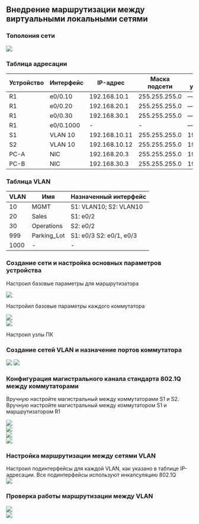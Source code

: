 
## Внедрение маршрутизации между виртуальными локальными сетями

### Тополония сети
![](https://github.com/permakov/otus/blob/main/lab6/Topology.jpg)

### Таблица адресации

Устройство |	Интерфейс |	IP-адрес |	Маска подсети |	Шлюз по умолчанию  
---------- | ---------- | -------- | -------------- | -----------------
R1 |	e0/0.10 |	192.168.10.1 |	255.255.255.0 |	—  
R1 |	e0/0.20 |	192.168.20.1 |	255.255.255.0 |	—  
R1 |	e0/0.30 |	192.168.30.1 |	255.255.255.0 |	—  
R1 |	e0/0.1000 |	- |	- |	—  
S1 |	VLAN 10 |	192.168.10.11 |	255.255.255.0 |	192.168.10.1  
S2 |	VLAN 10 |	192.168.10.12 |	255.255.255.0 |	192.168.10.1  
PC-A |	NIC |	192.168.20.3 |	255.255.255.0 |	192.168.20.1  
PC-B |	NIC |	192.168.30.3 |	255.255.255.0 |	192.168.30.1  

### Таблица VLAN

VLAN |	Имя |	Назначенный интерфейс   
---------- | ---------- | --------
10  | MGMT | S1: VLAN10; S2: VLAN10    
20 | Sales |S1: e0/2
30 | Operations |S2: e0/2
999 | Parking_Lot | S1: e0/3 S2: e0/1, e0/3
1000 |  - | -  



### Создание сети и настройка основных параметров устройства  
Настроил базовые параметры для маршрутизатора    

![](https://github.com/permakov/otus/blob/main/lab6/R1_conf.jpg)    

Настройил базовые параметры каждого коммутатора  

![](https://github.com/permakov/otus/blob/main/lab6/S1_conf.jpg)  
![](https://github.com/permakov/otus/blob/main/lab6/S2_conf.jpg)  

Настроил узлы ПК  

###  Создание сетей VLAN и назначение портов коммутатора

![](https://github.com/permakov/otus/blob/main/lab6/S1_VLAN_2.jpg)
![](https://github.com/permakov/otus/blob/main/lab6/S2_VLAN_2.jpg)  


### Конфигурация магистрального канала стандарта 802.1Q между коммутаторами  

Вручную настройте магистральный между коммутаторами S1 и S2.  
Вручную настройте магистральный между коммутатором S1 и маршрутизатором R1  
  
![](https://github.com/permakov/otus/blob/main/lab6/S2_trunk.jpg)  
![](https://github.com/permakov/otus/blob/main/lab6/S2_trunk_2.jpg)  
![](https://github.com/permakov/otus/blob/main/lab6/S1_trunk.jpg)  
![](https://github.com/permakov/otus/blob/main/lab6/S1_trunk_to_R1.jpg)  

###  Настройка маршрутизации между сетями VLAN  
Настроил подинтерфейсы для каждой VLAN, как указано в таблице IP-адресации. Все подинтерфейсы используют инкапсуляцию 802.1Q  
![](https://github.com/permakov/otus/blob/main/lab6/R1_subint.jpg)  

### Проверка работы маршрутизации между VLAN  
![](https://github.com/permakov/otus/blob/main/lab6/PING_1.jpg)  
![](https://github.com/permakov/otus/blob/main/lab6/PING_2.jpg)  
